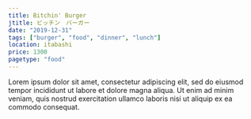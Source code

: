 ```yaml
---
title: Bitchin' Burger
jtitle: ビッチン　バーガー
date: "2019-12-31"
tags: ["burger", "food", "dinner", "lunch"]
location: itabashi
price: 1300
pagetype: "food"
---
```


Lorem ipsum dolor sit amet, consectetur adipiscing elit, sed do eiusmod tempor incididunt ut labore et dolore magna aliqua. Ut enim ad minim veniam, quis nostrud exercitation ullamco laboris nisi ut aliquip ex ea commodo consequat.
